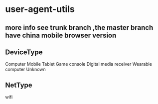 user-agent-utils
================
## more info see trunk branch ,the master branch have china mobile browser version
                                                                   
 
 ## DeviceType
  Computer
  Mobile
  Tablet
  Game console
  Digital media receiver
  Wearable computer
  Unknown
  


## NetType
  wifi
    
